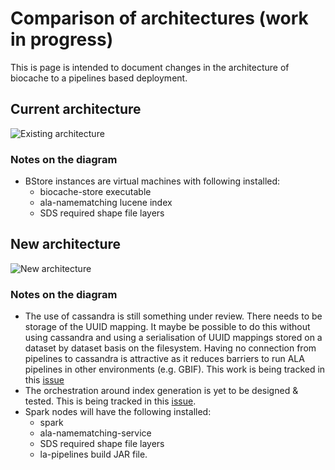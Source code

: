 # Comparison of architectures (work in progress)

This is page is intended to document changes in the architecture of biocache to a pipelines based deployment.

## Current architecture
![Existing architecture](https://docs.google.com/drawings/d/e/2PACX-1vQPYIjmbt1e-PNU0ZK6FpYpqxw4xQj4A3tXHjEZIQ3ZGPnwj0cBCdFgEs_SNnccR0rGcnpOFWgqYlLS/pub?w=960&h=720)

### Notes on the diagram
* BStore instances are virtual machines with following installed:
  * biocache-store executable
  * ala-namematching lucene index
  * SDS required shape file layers

## New architecture
![New architecture](https://docs.google.com/drawings/d/e/2PACX-1vSGixRyj2cCyZjGFdcMZflYLXU_VuiA4Y6CIkNiF4DHLFOa03613iolLFOaDX_-AqnhMu6qdJn-veVA/pub?w=960&h=720)

### Notes on the diagram
* The use of cassandra is still something under review. There needs to be storage of the UUID mapping. It maybe be possible to do this without using cassandra and using a serialisation of UUID mappings stored on a dataset by dataset basis on the filesystem. Having no connection from pipelines to cassandra is attractive as it reduces barriers to run ALA pipelines in other environments (e.g. GBIF). This work is being tracked in this [issue](https://github.com/AtlasOfLivingAustralia/la-pipelines/issues/14)
* The orchestration around index generation is yet to be designed & tested. This is being tracked in this [issue](https://github.com/AtlasOfLivingAustralia/la-pipelines/issues/25).
* Spark nodes will have the following installed:
  * spark
  * ala-namematching-service
  * SDS required shape file layers
  * la-pipelines build JAR file.


